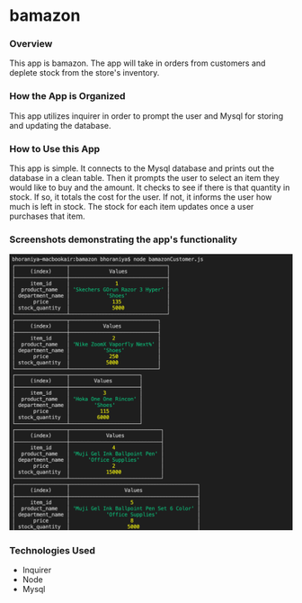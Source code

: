 # bamazon

### Overview

This app is bamazon.  The app will take in orders from customers and deplete stock from the store's inventory. 

### How the App is Organized

This app utilizes inquirer in order to prompt the user and Mysql for storing and updating the database. 

### How to Use this App

This app is simple.  It connects to the Mysql database and prints out the database in a clean table.  Then it prompts the user to select an item they would like to buy and the amount.  It checks to see if there is that quantity in stock.  If so, it totals the cost for the user.  If not, it informs the user how much is left in stock.  The stock for each item updates once a user purchases that item.  
 

### Screenshots demonstrating the app's functionality 

![image](/images/image1.png)


### Technologies Used 
* Inquirer
* Node
* Mysql

